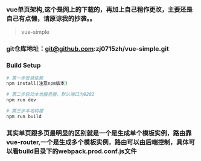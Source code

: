 ### vue单页架构,这个是网上的下载的，再加上自己稍作更改，主要还是自己有点懒，请原谅我的抄袭。。
> vue-simple

### git仓库地址：git@github.com:zj0715zh/vue-simple.git

### Build Setup

``` bash
# 第一步安装依赖
npm install(注意npm版本)

# 第二步启动本地服务器，默认端口为8282
npm run dev

# 第三步本地构建
npm run build
```

### 其实单页跟多页最明显的区别就是一个是生成单个模板实例，路由靠vue-router,一个是生成多个模板实例，路由可以由后端控制，具体可以看build目录下的webpack.prod.conf.js文件